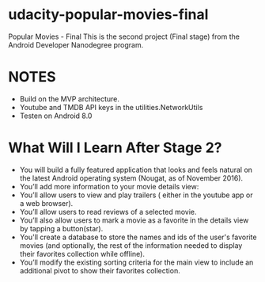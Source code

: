 # udacity-popular-movies-final

Popular Movies - Final
This is the second project (Final stage) from the Android Developer Nanodegree program.

# NOTES
- Build on the MVP architecture.
- Youtube and TMDB API keys in the utilities.NetworkUtils
- Testen on Android 8.0

# What Will I Learn After Stage 2?
- You will build a fully featured application that looks and feels natural on the latest Android operating system (Nougat, as of November 2016).
- You’ll add more information to your movie details view:
- You’ll allow users to view and play trailers ( either in the youtube app or a web browser).
- You’ll allow users to read reviews of a selected movie.
- You’ll also allow users to mark a movie as a favorite in the details view by tapping a button(star).
- You'll create a database to store the names and ids of the user's favorite movies (and optionally, the rest of the information needed to display their favorites collection while offline).
- You’ll modify the existing sorting criteria for the main view to include an additional pivot to show their favorites collection.
